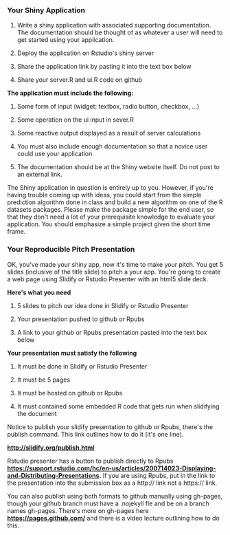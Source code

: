 ### **Your Shiny Application**

1) Write a shiny application with associated supporting documentation. The documentation should be thought of as whatever a user will need to get started using your application.

2) Deploy the application on Rstudio's shiny server

3) Share the application link by pasting it into the text box below

4) Share your server.R and ui.R code on github

**The application must include the following:**

1) Some form of input (widget: textbox, radio button, checkbox, ...)

2) Some operation on the ui input in sever.R

3) Some reactive output displayed as a result of server calculations

4) You must also include enough documentation so that a novice user could use your application.

5) The documentation should be at the Shiny website itself. Do not post to an external link.

The Shiny application in question is entirely up to you. However, if you're having trouble coming up with ideas, you could start from the simple prediction algorithm done in class and build a new algorithm on one of the R datasets packages. Please make the package simple for the end user, so that they don't need a lot of your prerequisite knowledge to evaluate your application. You should emphasize a simple project given the short time frame.  


### **Your Reproducible Pitch Presentation**

OK, you've made your shiny app, now it's time to make your pitch. You get 5 slides (inclusive of the title slide)  to pitch a your app. You're going to create a web page using Slidify or Rstudio Presenter with an html5 slide deck.

**Here's what you need**

1) 5 slides to pitch our idea done in Slidify or Rstudio Presenter

2) Your presentation pushed to github or Rpubs

3) A link to your github or Rpubs presentation pasted into the text box below

**Your presentation must satisfy the following**

1) It must be done in Slidify or Rstudio Presenter

2) It must be 5 pages

3) It must be hosted on github or Rpubs

4) It must contained some embedded R code that gets run when slidifying the document


Notice to publish your slidify presentation to github or Rpubs, there's the publish command. This link outlines how to do it (it's one line). 

**<a href="http://slidify.org/publish.html" title="Link: http://slidify.org/publish.html">http://slidify.org/publish.html</a>**


Rstudio presenter has a button to publish directly to Rpubs **<a href="https://support.rstudio.com/hc/en-us/articles/200714023-Displaying-and-Distributing-Presentations" style="color:rgb(17,85,204);" title="Link: https://support.rstudio.com/hc/en-us/articles/200714023-Displaying-and-Distributing-Presentations">https://support.rstudio.com/hc/en-us/articles/200714023-Displaying-and-Distributing-Presentations</a>.** If you are using Rpubs, put in the link to the presentation into the submission box as a http:// link not a https:// link.


You can also publish using both formats to github manually using gh-pages, though your github branch must have a .nojekyll fle and be on a branch names gh-pages. There's more on gh-pages here **<a href="https://pages.github.com/" title="Link: https://pages.github.com/">https://pages.github.com/</a>**  and there is a video lecture outlining how to do this.
